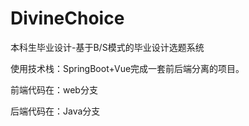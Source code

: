 # DivineChoice
本科生毕业设计-基于B/S模式的毕业设计选题系统

使用技术栈：SpringBoot+Vue完成一套前后端分离的项目。

前端代码在：web分支

后端代码在：Java分支

